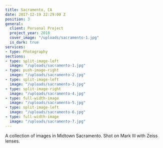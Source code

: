 ```yaml
---
title: Sacramento, CA
date: 2017-12-19 22:29:00 Z
position: 3
general:
  client: Personal Project
  project_year: 2018
  cover_image: "/uploads/sacramento-1.jpg"
  is_dark: true
services:
- type: Photography
sections:
- type: split-image-left
  image: "/uploads/sacramento-1.jpg"
- type: push-image-right
  image: "/uploads/sacramento-2.jpg"
- type: split-image-left
  image: "/uploads/sacramento-3.jpg"
- type: split-image-right
  image: "/uploads/sacramento-4.jpg"
- type: full-width-image
  image: "/uploads/sacramento-5.jpg"
- type: split-image-left
  image: "/uploads/sacramento-6.jpg"
- type: full-width-image
  image: "/uploads/sacramento-7.jpg"
---
```


A collection of images in Midtown Sacramento. Shot on Mark III with Zeiss lenses.